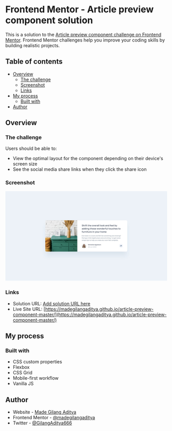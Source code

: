 # Frontend Mentor - Article preview component solution

This is a solution to the [Article preview component challenge on Frontend Mentor](https://www.frontendmentor.io/challenges/article-preview-component-dYBN_pYFT). Frontend Mentor challenges help you improve your coding skills by building realistic projects. 

## Table of contents

- [Overview](#overview)
  - [The challenge](#the-challenge)
  - [Screenshot](#screenshot)
  - [Links](#links)
- [My process](#my-process)
  - [Built with](#built-with)
- [Author](#author)

## Overview

### The challenge

Users should be able to:

- View the optimal layout for the component depending on their device's screen size
- See the social media share links when they click the share icon

### Screenshot

![](./design/desktop-design.jpg)

### Links

- Solution URL: [Add solution URL here](https://your-solution-url.com)
- Live Site URL: [https://madegilangaditya.github.io/article-preview-component-master/](https://madegilangaditya.github.io/article-preview-component-master/)

## My process

### Built with

- CSS custom properties
- Flexbox
- CSS Grid
- Mobile-first workflow
- Vanilla JS

## Author

- Website - [Made Gilang Aditya](https://mdgilangaditya.com)
- Frontend Mentor - [@madegilangaditya](https://www.frontendmentor.io/profile/madegilangaditya)
- Twitter - [@GilangAditya666](https://www.twitter.com/gilangaditya666)